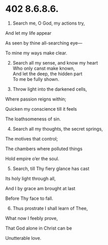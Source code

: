 # 402 8.6.8.6.

1.  Search me, O God, my actions try,

And let my life appear

As seen by thine all-searching eye—

To mine my ways make clear.

2.  Search all my sense, and know my heart\
Who only canst make known,\
And let the deep, the hidden part\
To me be fully shown.

3.  Throw light into the darkened cells,

Where passion reigns within;

Quicken my conscience till it feels

The loathsomeness of sin.

4.  Search all my thoughts, the secret springs,

The motives that control;

The chambers where polluted things

Hold empire o’er the soul.

5.  Search, till Thy fiery glance has cast

Its holy light through all,

And I by grace am brought at last

Before Thy face to fall.

6.  Thus prostrate I shall learn of Thee,

What now I feebly prove,

That God alone in Christ can be

Unutterable love.

